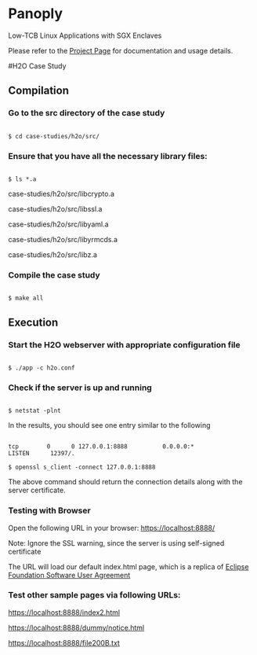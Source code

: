 # Panoply
Low-TCB Linux Applications with SGX Enclaves

Please refer to the [Project Page](https://shwetasshinde24.github.io/Panoply) for documentation and usage details.

#H2O Case Study

## Compilation

### Go to the src directory of the case study 

<code>
$ cd case-studies/h2o/src/
</code>

### Ensure that you have all the necessary library files:

<code>
$ ls *.a
</code>

case-studies/h2o/src/libcrypto.a

case-studies/h2o/src/libssl.a

case-studies/h2o/src/libyaml.a

case-studies/h2o/src/libyrmcds.a

case-studies/h2o/src/libz.a

### Compile the case study

<code>
$ make all
</code>

## Execution

### Start the H2O webserver with appropriate configuration file

<code>
$ ./app -c h2o.conf
</code>

### Check if the server is up and running

<code>
$ netstat -plnt
</code>

In the results, you should see one entry similar to the following

<code>
tcp        0      0 127.0.0.1:8888          0.0.0.0:*               LISTEN      12397/.         
</code>

<code>
$ openssl s_client -connect 127.0.0.1:8888
</code>

The above command should return the connection details along with the server certificate.

### Testing with Browser 

Open the following URL in your browser: 
[https://localhost:8888/](https://localhost:8888/)

Note: Ignore the SSL warning, since the server is using self-signed certificate

The URL will load our default index.html page, which is a replica of [Eclipse Foundation Software User Agreement](http://www.eclipse.org/licenses/notice.html)

### Test other sample pages via following URLs:

[https://localhost:8888/index2.html](https://localhost:8888/index2.html)

[https://localhost:8888/dummy/notice.html](https://localhost:8888/dummy/notice.html)

[https://localhost:8888/file200B.txt](https://localhost:8888/file200B.txt)
